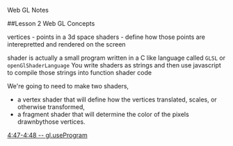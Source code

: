 Web GL Notes

##Lesson 2
Web GL Concepts

vertices - points in a 3d space
shaders -  define how those points are interepretted and rendered on the screen

shader is actually a small program written in a C like language called `GLSL` or `openGlShaderLanguage`
You write shaders as strings and then use javascript to compile those strings into function shader code


We're going to need to make two shaders, 
- a vertex shader that will define how the vertices translated, scales, or otherwise transformed, 
- a fragment shader that will determine the color of the pixels drawnbythose vertices.


[4:47-4:48 -- gl.useProgram](https://egghead.io/lessons/webgl-introduction-to-webgl-shaders)
